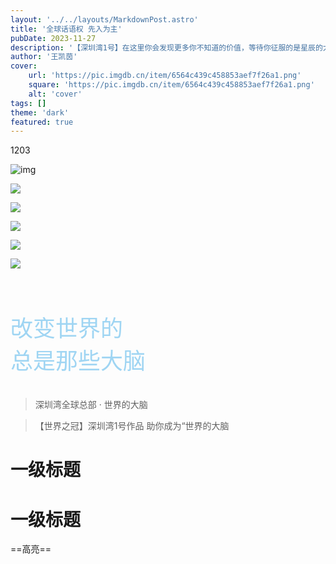 ```yaml
---
layout: '../../layouts/MarkdownPost.astro'
title: '全球话语权 先入为主'
pubDate: 2023-11-27
description: '【深圳湾1号】在这里你会发现更多你不知道的价值，等待你征服的是星辰的大海'
author: '王凯茵'
cover:
    url: 'https://pic.imgdb.cn/item/6564c439c458853aef7f26a1.png'
    square: 'https://pic.imgdb.cn/item/6564c439c458853aef7f26a1.png'
    alt: 'cover'
tags: []
theme: 'dark'
featured: true
---
```

1203

![img](https://pic.imgdb.cn/item/6564a709c458853aef044d45.png)

![](https://pic.imgdb.cn/item/6564a709c458853aef044de4.png)

![](https://pic.imgdb.cn/item/6564a709c458853aef044e52.png)

![](https://pic.imgdb.cn/item/6564a709c458853aef044eab.png)

![](https://pic.imgdb.cn/item/6564a709c458853aef044ef5.png)

![](https://pic.imgdb.cn/item/6564b4c0c458853aef41207d.jpg)

<br>

<p style="font-size: 36px; color: #9fd5f3;">
    改变世界的
    <br>
    总是那些大脑
</p>

> 深圳湾全球总部 · 世界的大脑

> 【世界之冠】深圳湾1号作品 助你成为“世界的大脑

# 一级标题

# 一级标题

==高亮==

